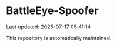 # BattleEye-Spoofer

Last updated: 2025-07-17 05:41:14

This repository is automatically maintained.
